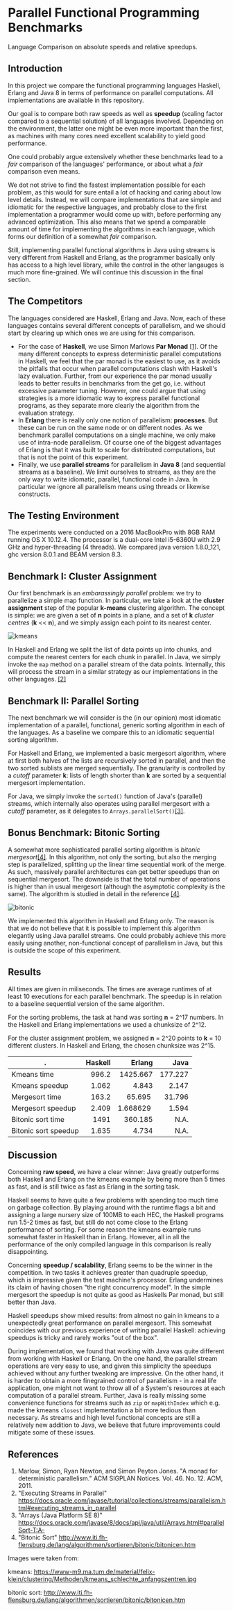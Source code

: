 # Parallel Functional Programming Benchmarks
Language Comparison on absolute speeds and relative speedups.

## Introduction
In this project we compare the functional programming languages Haskell, Erlang and Java 8 in terms of performance on parallel computations. All implementations are available in this repository.

Our goal is to compare both raw speeds as well as **speedup** (scaling factor compared to a sequential solution) of all languages involved. Depending on the environment, the latter one might be even more important than the first, as machines with many cores need excellent scalability to yield good performance.

One could probably argue extensively whether these benchmarks lead to a _fair_ comparison of the languages' performance, or about what a _fair_ comparison even means.

We dot not strive to find the fastest implementation possible for each problem, as this would for sure entail a lot of hacking and caring about low level details. Instead, we will compare implementations that are simple and idiomatic for the respective languages, and probably close to the first implementation a programmer would come up with, before performing any advanced optimization. This also means that we spend a comparable amount of time for implementing the algorithms in each language, which forms our definition of a somewhat _fair_ comparison. 

Still, implementing parallel functional algorithms in Java using streams is very different from Haskell and Erlang, as the programmer basically only has access to a high level library, while the control in the other langauges is much more fine-grained. We will continue this discussion in the final section.

## The Competitors
The languages considered are Haskell, Erlang and Java. Now, each of these languages contains several different concepts of parallelism, and we should start by clearing up which ones we are using for this comparison. 
* For the case of **Haskell**, we use Simon Marlows **Par Monad** [[1]](http://dl.acm.org/citation.cfm?id=2034685). Of the many different concepts to express deterministic parallel computations in Haskell, we feel that the par monad is the easiest to use, as it avoids the pitfalls that occur when parallel computations clash with Haskell's lazy evaluation. Further, from our experience the par monad usually leads to better results in benchmarks from the get go, i.e. without excessive parameter tuning. However, one could argue that using strategies is a more idiomatic way to express parallel functional programs, as they separate more clearly the algorithm from the evaluation strategy.
* In **Erlang** there is really only one notion of parallelism: **processes**. But these can be run on the same node or on different nodes. As we benchmark parallel computations on a single machine, we only make use of intra-node parallelism. Of course one of the biggest advantages of Erlang is that it was built to scale for distributed computations, but that is not the point of this experiment.
* Finally, we use **parallel streams** for parallelism in **Java 8** (and sequential streams as a baseline). We limit ourselves to streams, as they are the only way to write idiomatic, parallel, functional code in Java. In particular we ignore all parallelism means using threads or likewise constructs.

## The Testing Environment
The experiments were conducted on a 2016 MacBookPro with 8GB RAM running OS X 10.12.4. The processor is a dual-core Intel i5-6360U with 2.9 GHz and hyper-threading (4 threads). We compared java version 1.8.0_121, ghc version 8.0.1 and BEAM version 8.3.

## Benchmark I: Cluster Assignment
Our first benchmark is an _embarassingly parallel_ problem: we try to parallelize a simple map function. In particular, we take a look at the **cluster assignment** step of the popular **k-means** clustering algorithm. The concept is simple: we are given a set of **n** points in a plane, and a set of **k** _cluster centres_ (**k** << **n**), and we simply assign each point to its nearest center. 

![kmeans](https://github.com/vanHavel/Parallel-Functional-Programming-Benchmarks/blob/master/kmeans.jpg)

In Haskell and Erlang we split the list of data points up into chunks, and compute the nearest centers for each chunk in parallel. In Java, we simply invoke the `map` method on a parallel stream of the data points. Internally, this will process the stream in a similar strategy as our implementations in the other languages. [[2]](https://docs.oracle.com/javase/tutorial/collections/streams/parallelism.html#executing_streams_in_parallel)

## Benchmark II: Parallel Sorting
The next benchmark we will consider is the (in our opinion) most idiomatic implementation of a parallel, functional, generic sorting algorithm in each of the languages. As a baseline we compare this to an idiomatic sequential sorting algorithm.

For Haskell and Erlang, we implemented a basic mergesort algorithm, where at first both halves of the lists are recursively sorted in parallel, and then the two sorted sublists are merged sequentially. The granularity is controlled by a _cutoff_ parameter **k**: lists of length shorter than **k** are sorted by a sequential mergesort implementation. 

For Java, we simply invoke the `sorted()` function of Java's (parallel) streams, which internally also operates using parallel mergesort with a _cutoff_ parameter, as it delegates to `Arrays.parallelSort()`[[3]](https://docs.oracle.com/javase/8/docs/api/java/util/Arrays.html#parallelSort-T:A-).

## Bonus Benchmark: Bitonic Sorting
A somewhat more sophisticated parallel sorting algorithm is _bitonic mergesort_[[4]](). In this algorithm, not only the sorting, but also the merging step is parallelized, splitting up the linear time sequential work of the merge. As such, massively parallel architectures can get better speedups than on sequential mergesort. The downside is that the total number of operations is higher than in usual mergesort (although the asymptotic complexity is the same). The algorithm is studied in detail in the reference [[4]](http://www.iti.fh-flensburg.de/lang/algorithmen/sortieren/bitonic/bitonicen.htm).

![bitonic](https://github.com/vanHavel/Parallel-Functional-Programming-Benchmarks/blob/master/binetzen.gif)

We implemented this algorithm in Haskell and Erlang only. The reason is that we do not believe that it is possible to implement this algorithm elegantly using Java parallel streams. One could probably achieve this more easily using another, non-functional concept of parallelism in Java, but this is outside the scope of this experiment.

## Results
All times are given in miliseconds. The times are average runtimes of at least 10 executions for each parallel benchmark. The speedup is in relation to a baseline sequential version of the same algorithm.

For the sorting problems, the task at hand was sorting **n** = 2^17 numbers. In the Haskell and Erlang implementations we used a chunksize of 2^12. 

For the cluster assignment problem, we assigned **n** = 2^20 points to **k** = 10 different clusters. In Haskell and Erlang, the chosen chunksize was 2^15.

. | Haskell | Erlang | Java
---|---:|---:|---:
Kmeans time | 996.2 | 1425.667 | 177.227
Kmeans speedup | 1.062 | 4.843 | 2.147
Mergesort time | 163.2 | 65.695 | 31.796
Mergesort speedup | 2.409 | 1.668629 | 1.594
Bitonic sort time | 1491 | 360.185 | N.A.
Bitonic sort speedup | 1.635 | 4.734 | N.A.

## Discussion
Concerning **raw speed**, we have a clear winner: Java greatly outperforms both Haskell and Erlang on the kmeans example by being more than 5 times as fast, and is still twice as fast as Erlang in the sorting task. 

Haskell seems to have quite a few problems with spending too much time on garbage collection. By playing around with the runtime flags a bit and assigning a large nursery size of 100MB to each HEC, the Haskell programs run 1.5-2 times as fast, but still do not come close to the Erlang performance of sorting. For some reason the kmeans example runs somewhat faster in Haskell than in Erlang. However, all in all the performance of the only compiled language in this comparison is really disappointing.

Concerning **speedup / scalability**, Erlang seems to be the winner in the competition. In two tasks it achieves greater than quadruple speedup, which is impressive given the test machine's processor. Erlang undermines its claim of having chosen "the right concurrency model". In the simple mergesort the speedup is not quite as good as Haskells Par monad, but still better than Java. 

Haskell speedups show mixed results: from almost no gain in kmeans to a unexpectedly great performance on parallel mergesort. This somewhat coincides with our previous experience of writing parallel Haskell: achieving speedups is tricky and rarely works "out of the box". 

During implementation, we found that working with Java was quite different from working with Haskell or Erlang. On the one hand, the parallel stream operations are very easy to use, and given this simplicity the speedups achieved without any further tweaking are impressive. On the other hand, it is harder to obtain a more finegrained control of parallelism - in a real life application, one might not want to throw all of a System's resources at each computation of a parallel stream. Further, Java is really missing some convenience functions for streams such as `zip` or `mapWithIndex` which e.g. made the kmeans `closest` implementation a bit more tedious than necessary. As streams and high level functional concepts are still a relatively new addition to Java, we believe that future improvements could mitigate some of these issues.

## References
1. Marlow, Simon, Ryan Newton, and Simon Peyton Jones. "A monad for deterministic parallelism." ACM SIGPLAN Notices. Vol. 46. No. 12. ACM, 2011.
2. "Executing Streams in Parallel" https://docs.oracle.com/javase/tutorial/collections/streams/parallelism.html#executing_streams_in_parallel
3. "Arrays (Java Platform SE 8)" https://docs.oracle.com/javase/8/docs/api/java/util/Arrays.html#parallelSort-T:A-
4. "Bitonic Sort" http://www.iti.fh-flensburg.de/lang/algorithmen/sortieren/bitonic/bitonicen.htm

Images were taken from:

kmeans: https://www-m9.ma.tum.de/material/felix-klein/clustering/Methoden/kmeans_schlechte_anfangszentren.jpg

bitonic sort: http://www.iti.fh-flensburg.de/lang/algorithmen/sortieren/bitonic/bitonicen.htm

